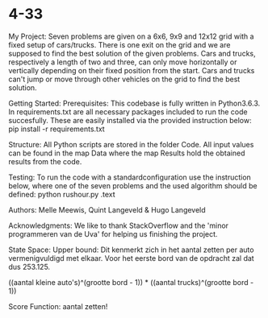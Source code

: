 # 4-33

My Project:
Seven problems are given on a 6x6, 9x9 and 12x12 grid with a fixed setup of cars/trucks. There is one exit on the grid and we are supposed to find the best solution of the given problems. Cars and trucks, respectively a length of two and three, can only move horizontally or vertically depending on their fixed position from the start. Cars and trucks can't jump or move through other vehicles on the grid to find the best solution.

Getting Started:
Prerequisites:
This codebase is fully written in Python3.6.3. In requirements.txt are all necessary packages included to run the code succesfully. These are easily installed via the provided instruction below:
  pip install -r requirements.txt
  
Structure:
All Python scripts are stored in the folder Code. All input values can be found in the map Data where the map Results hold the  obtained results from the code.

Testing:
To run the code with a standardconfiguration use the instruction below, where one of the seven problems and the used algorithm should be defined: 
  python rushour.py <field>.text <algorithm>

Authors:
Melle Meewis, Quint Langeveld & Hugo Langeveld

Acknowledgments:
We like to thank StackOverflow and the 'minor programmeren van de Uva' for helping us finishing the project. 

State Space:
  Upper bound: Dit kenmerkt zich in het aantal zetten per auto vermenigvuldigd met elkaar. Voor het eerste bord van de opdracht zal dat dus 253.125.
  
  ((aantal kleine auto's)^(grootte bord - 1)) * ((aantal trucks)^(grootte bord - 1))
  
  
Score Function:
  aantal zetten!

